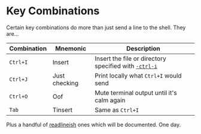 Key Combinations
================
Certain key combinations do more than just send a line to the shell.
They are...

Combination | Mnemonic      | Description
------------|---------------|------------
`Ctrl+I`    | Insert        | Insert the file or directory specified with [`-ctrl-i`](./flags.md#-ctrl-i)
`Ctrl+J`    | Just checking | Print locally what `Ctrl+I` would send
`Ctrl+O`    | Oof           | Mute terminal output until it's calm again
`Tab`       | Tinsert       | Same as `Ctrl+I`

Plus a handful of
[readlineish](https://github.com/magisterquis/goxterm/blob/master/terminal.go#L182-L200)
ones which will be documented.  One day.

